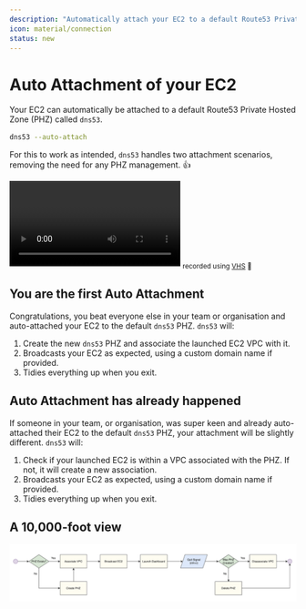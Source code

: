 ```yaml
---
description: "Automatically attach your EC2 to a default Route53 Private Hosted Zone"
icon: material/connection
status: new
---
```


# Auto Attachment of your EC2

Your EC2 can automatically be attached to a default Route53 Private Hosted Zone (PHZ) called `dns53`.

```sh
dns53 --auto-attach
```

For this to work as intended, `dns53` handles two attachment scenarios, removing the need for any PHZ management. 👍

<div>
    <video controls>
        <source src="../../static/dns53-auto-attach.webm" type="video/webm">
        <source src="../../static/dns53-auto-attach.mp4" type="video/mp4">
    </video>
    <sub>recorded using <a href="https://github.com/charmbracelet/vhs" target="_blank">VHS</a> 💜</sub>
</div>

## You are the first Auto Attachment

Congratulations, you beat everyone else in your team or organisation and auto-attached your EC2 to the default `dns53` PHZ. `dns53` will:

1. Create the new `dns53` PHZ and associate the launched EC2 VPC with it.
1. Broadcasts your EC2 as expected, using a custom domain name if provided.
1. Tidies everything up when you exit.

## Auto Attachment has already happened

If someone in your team, or organisation, was super keen and already auto-attached their EC2 to the default `dns53` PHZ, your attachment will be slightly different. `dns53` will:

1. Check if your launched EC2 is within a VPC associated with the PHZ. If not, it will create a new association.
1. Broadcasts your EC2 as expected, using a custom domain name if provided.
1. Tidies everything up when you exit.

## A 10,000-foot view

![Auto Attachment Flow](../static/auto-attachment-flow.png)
